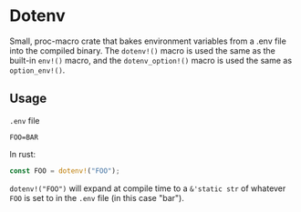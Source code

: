 # Dotenv

Small, proc-macro crate that bakes environment variables from a .env file into the compiled binary. The `dotenv!()` macro is used the same as the built-in `env!()` macro, and the `dotenv_option!()` macro is used the same as `option_env!()`.

## Usage

`.env` file

    FOO=BAR

In rust:
```rust
const FOO = dotenv!("FOO");
```

`dotenv!("FOO")` will expand at compile time to a `&'static str` of whatever `FOO` is set to in the `.env` file (in this case "bar").